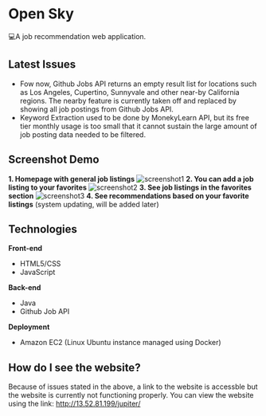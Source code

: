 # Open Sky

💻A job recommendation web application.

## Latest Issues
- Fow now, Github Jobs API returns an empty result list for locations such as Los Angeles, Cupertino, Sunnyvale and other near-by California regions. The nearby feature is currently taken off and replaced by showing all job postings from Github Jobs API.
- Keyword Extraction used to be done by MonekyLearn API, but its free tier monthly usage is too small that it cannot sustain the large amount of job posting data needed to be filtered. 

## Screenshot Demo
**1. Homepage with general job listings**
![screenshot1](https://i.ibb.co/DtGydcZ/screenshot1.png)
**2. You can add a job listing to your favorites**
![screenshot2](https://i.ibb.co/JmHqftJ/screenshot2.jpg)
**3. See job listings in the favorites section**
![screenshot3](https://i.ibb.co/f97WLq1/screenshot3.jpg)
**4. See recommendations based on your favorite listings**
(system updating, will be added later)
## Technologies
 **Front-end**
 
 - HTML5/CSS
 - JavaScript
 
 **Back-end**
 
 - Java
 - Github Job API

  **Deployment**
  - Amazon EC2 (Linux Ubuntu instance managed using Docker)
## How do I see the website?
Because of issues stated in the above, a link to the website is accessble but the website is currently not functioning properly.
You can view the website using the link: http://13.52.81.199/jupiter/

